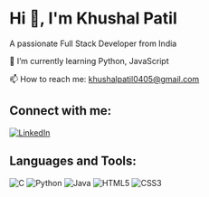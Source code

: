 # Hi 👋, I'm Khushal Patil
A passionate Full Stack Developer from India

🌱 I’m currently learning Python, JavaScript

📫 How to reach me: khushalpatil0405@gmail.com

## Connect with me:
[![LinkedIn](https://img.shields.io/badge/LinkedIn-blue?logo=linkedin&logoColor=white)](https://www.linkedin.com/in/khushal-patil-254456287)
## Languages and Tools:  
![C](https://img.shields.io/badge/C-99-blue)
![Python](https://img.shields.io/badge/Python-3.9-blue)
![Java](https://img.shields.io/badge/Java-JDK_17-green)
![HTML5](https://img.shields.io/badge/HTML5-E34F26?logo=html5&logoColor=white)
![CSS3](https://img.shields.io/badge/CSS3-1572B6?logo=css3&logoColor=white)
